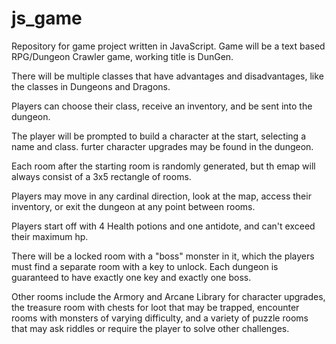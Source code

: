 # js_game
Repository for game project written in JavaScript. Game will be a text based RPG/Dungeon Crawler game, working title is DunGen. 

There will be multiple classes that have advantages and disadvantages, like the classes in Dungeons and Dragons.

Players can choose their class, receive an inventory, and be sent into the dungeon.

The player will be prompted to build a character at the start, selecting a name and class. furter character upgrades may be found in the dungeon.

Each room after the starting room is randomly generated, but th emap will always consist of a 3x5 rectangle of rooms.

Players may move in any cardinal direction, look at the map, access their inventory, or exit the dungeon at any point between rooms. 

Players start off with 4 Health potions and one antidote, and can't exceed their maximum hp.

There will be a locked room with a "boss" monster in it, which the players must find a separate room with a key to unlock. Each dungeon is guaranteed to have exactly one key and exactly one boss.

Other rooms include the Armory and Arcane Library for character upgrades, the treasure room with chests for loot that may be trapped, encounter rooms with monsters of varying difficulty, and a variety of puzzle rooms that may ask riddles or require the player to solve other challenges.